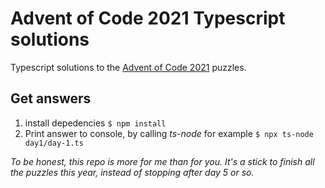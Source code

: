# Advent of Code 2021 Typescript solutions

Typescript solutions to the [Advent of Code 2021](https://adventofcode.com/2021) puzzles.

## Get answers
1. install depedencies `$ npm install`
2. Print answer to console, by calling *ts-node* for example `$ npx ts-node day1/day-1.ts`

*To be honest, this repo is more for me than for you. It's a stick to finish all the puzzles this year, instead of stopping after day 5 or so.*
